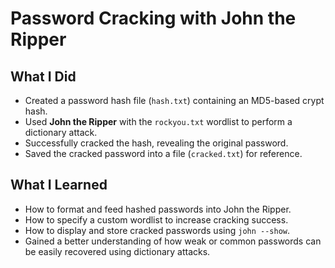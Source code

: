 # Password Cracking with John the Ripper

## What I Did
- Created a password hash file (`hash.txt`) containing an MD5-based crypt hash.  
- Used **John the Ripper** with the `rockyou.txt` wordlist to perform a dictionary attack.  
- Successfully cracked the hash, revealing the original password.  
- Saved the cracked password into a file (`cracked.txt`) for reference.

## What I Learned
- How to format and feed hashed passwords into John the Ripper.  
- How to specify a custom wordlist to increase cracking success.  
- How to display and store cracked passwords using `john --show`.  
- Gained a better understanding of how weak or common passwords can be easily recovered using dictionary attacks.
